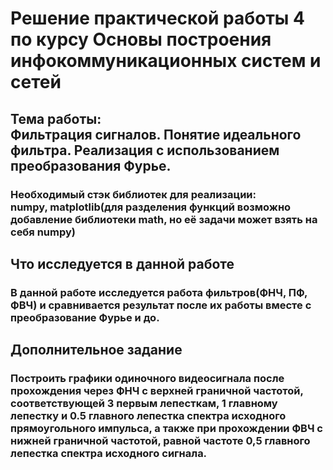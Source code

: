 <h1>Решение практической работы 4 по курсу Основы построения инфокоммуникационных систем и сетей</h1>
<h2>Тема работы:<br>Фильтрация сигналов. Понятие идеального фильтра. Реализация с использованием преобразования Фурье.</h2>
<h3>Необходимый стэк библиотек для реализации:<br>numpy, matplotlib(для разделения функций возможно добавление библиотеки math, но её задачи может взять на себя numpy)</h3>
<h2>Что исследуется в данной работе</h2>
<h3>В данной работе исследуется работа фильтров(ФНЧ, ПФ, ФВЧ) и сравнивается результат после их работы вместе с преобразование Фурье и до.</h3>
<h2>Дополнительное задание</h2>
<h3>Построить графики одиночного видеосигнала после прохождения через ФНЧ с верхней граничной частотой, соответствующей 3 первым лепесткам, 1 главному лепестку и 0.5 главного лепестка спектра исходного прямоугольного импульса, а также при прохождении ФВЧ с нижней граничной частотой, равной частоте 0,5 главного лепестка спектра исходного сигнала.</h3>
